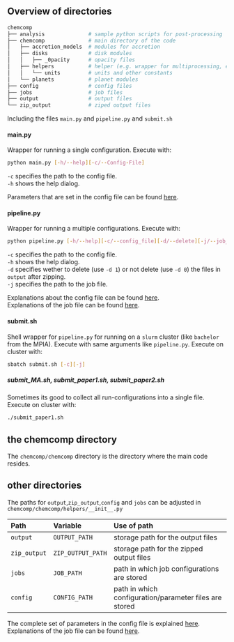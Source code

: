 ## Overview of directories

```bash
chemcomp
├── analysis              # sample python scripts for post-processing 
├── chemcomp              # main directory of the code
│   ├── accretion_models  # modules for accretion
│   ├── disks             # disk modules
│   │   ├── _0pacity      # opacity files
│   ├── helpers           # helper (e.g. wrapper for multiprocessing, etc)
│   │   └── units         # units and other constants
│   └── planets           # planet modules
├── config                # config files
├── jobs                  # job files
├── output                # output files 
└── zip_output            # ziped output files
```

Including the files `main.py` and `pipeline.py` and `submit.sh`

#### main.py
Wrapper for running a single configuration. Execute with:
```bash
python main.py [-h/--help][-c/--Config-File]
```
`-c` specifies the path to the config file.  
`-h` shows the help dialog.

Parameters that are set in the config file can be found [here](Config-File).  

#### pipeline.py
Wrapper for running a multiple configurations. Execute with:
```bash
python pipeline.py [-h/--help][-c/--config_file][-d/--delete][-j/--job_file]
```
`-c` specifies the path to the config file.  
`-h` shows the help dialog.  
`-d` specifies wether to delete (use `-d 1`) or not delete (use `-d 0`) the files in `output` after zipping.    
`-j` specifies the path to the job file.  

Explanations about the config file can be found [here](Config-File).       
Explanations of the job file can be found [here](Job-File).  

#### submit.sh
Shell wrapper for `pipeline.py` for running on a `slurm` cluster (like `bachelor` from the MPIA). Execute with same arguments like `pipeline.py`. Execute on cluster with:
```bash
sbatch submit.sh [-c][-j]
```

##### submit_MA.sh, submit_paper1.sh, submit_paper2.sh
Sometimes its good to collect all run-configurations into a single file. Execute on cluster with:
```bash
./submit_paper1.sh
```



## the chemcomp directory
The `chemcomp/chemcomp` directory is the directory where the main code resides.


## other directories

The paths for `output`,`zip_output`,`config` and `jobs` can be adjusted in `chemcomp/chemcomp/helpers/__init__.py`

| Path | Variable | Use of path |  
|:--- |:--- |:--- |  
| `output` | `OUTPUT_PATH` | storage path for the output files |  
| `zip_output` | `ZIP_OUTPUT_PATH` | storage path for the zipped output files |  
| `jobs` | `JOB_PATH` | path in which job configurations are stored |  
| `config` | `CONFIG_PATH` | path in which configuration/parameter files are stored |  

The complete set of parameters in the config file is explained [here](Config-File).       
Explanations of the job file can be found [here](Job-File). 



